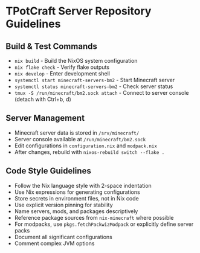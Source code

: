 # TPotCraft Server Repository Guidelines

## Build & Test Commands
- `nix build` - Build the NixOS system configuration
- `nix flake check` - Verify flake outputs
- `nix develop` - Enter development shell
- `systemctl start minecraft-servers-bm2` - Start Minecraft server
- `systemctl status minecraft-servers-bm2` - Check server status
- `tmux -S /run/minecraft/bm2.sock attach` - Connect to server console (detach with Ctrl+b, d)

## Server Management
- Minecraft server data is stored in `/srv/minecraft/`
- Server console available at `/run/minecraft/bm2.sock`
- Edit configurations in `configuration.nix` and `modpack.nix`
- After changes, rebuild with `nixos-rebuild switch --flake .`

## Code Style Guidelines
- Follow the Nix language style with 2-space indentation
- Use Nix expressions for generating configurations
- Store secrets in environment files, not in Nix code
- Use explicit version pinning for stability
- Name servers, mods, and packages descriptively
- Reference package sources from `nix-minecraft` where possible
- For modpacks, use `pkgs.fetchPackwizModpack` or explicitly define server packs
- Document all significant configurations
- Comment complex JVM options